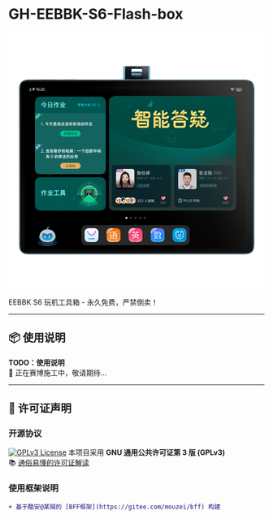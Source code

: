 # GH-EEBBK-S6-Flash-box

![S6](S6.jpg "S6 设备展示")

EEBBK S6 玩机工具箱 - 永久免费，严禁倒卖！

---

## 📦 使用说明
**TODO：使用说明**  
🚧 正在赛博施工中，敬请期待...

---

## 📜 许可证声明

### 开源协议
[![GPLv3 License](https://img.shields.io/badge/License-GPLv3-blue.svg)](https://opensource.org/licenses/)
本项目采用 **GNU 通用公共许可证第 3 版 (GPLv3)**  
📚 [通俗易懂的许可证解读](https://www.gnu.org/licenses/gpl-3.0.en.html)

### 使用框架说明
```diff
+ 基于酷安@某贼的 [BFF框架](https://gitee.com/mouzei/bff) 构建

